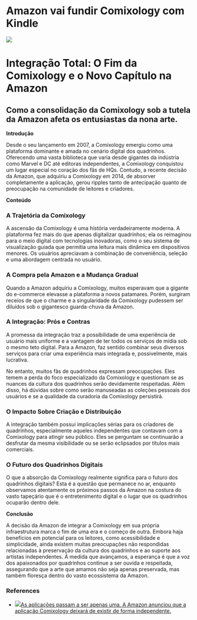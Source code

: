 # Amazon vai fundir Comixology com Kindle

![](https://oaidalleapiprodscus.blob.core.windows.net/private/org-gXPbBm0AsUo5a4CtQGiKlNGU/user-w6ZkVLVP9InJi6KkAr5kPeie/img-GdgMFf7c1nsomB3ZAJJKtNAR.png?st=2023-11-19T22%3A57%3A46Z&se=2023-11-20T00%3A57%3A46Z&sp=r&sv=2021-08-06&sr=b&rscd=inline&rsct=image/png&skoid=6aaadede-4fb3-4698-a8f6-684d7786b067&sktid=a48cca56-e6da-484e-a814-9c849652bcb3&skt=2023-11-19T19%3A53%3A57Z&ske=2023-11-20T19%3A53%3A57Z&sks=b&skv=2021-08-06&sig=JVNhCoXRYH9MaLX%2Bk60GUBVuJYen2Csypiw/MNbXvMk%3D)

# Integração Total: O Fim da Comixology e o Novo Capítulo na Amazon

## Como a consolidação da Comixology sob a tutela da Amazon afeta os entusiastas da nona arte.

**Introdução**

Desde o seu lançamento em 2007, a Comixology emergiu como uma plataforma dominante e amada no cenário digital dos quadrinhos. Oferecendo uma vasta biblioteca que varia desde gigantes da indústria como Marvel e DC até editoras independentes, a Comixology conquistou um lugar especial no coração dos fãs de HQs. Contudo, a recente decisão da Amazon, que adquiriu a Comixology em 2014, de absorver completamente a aplicação, gerou ripples tanto de antecipação quanto de preocupação na comunidade de leitores e criadores.

**Conteúdo**

### A Trajetória da Comixology

A ascensão da Comixology é uma história verdadeiramente moderna. A plataforma fez mais do que apenas digitalizar quadrinhos; ela os reimaginou para o meio digital com tecnologias inovadoras, como o seu sistema de visualização guiada que permitia uma leitura mais dinâmica em dispositivos menores. Os usuários apreciavam a combinação de conveniência, seleção e uma abordagem centrada no usuário.

### A Compra pela Amazon e a Mudança Gradual

Quando a Amazon adquiriu a Comixology, muitos esperavam que a gigante do e-commerce elevasse a plataforma a novos patamares. Porém, surgiram receios de que o charme e a singularidade da Comixology pudessem ser diluídos sob o gigantesco guarda-chuva da Amazon.

### A Integração: Prós e Contras

A promessa da integração traz a possibilidade de uma experiência de usuário mais uniforme e a vantagem de ter todos os serviços de mídia sob o mesmo teto digital. Para a Amazon, faz sentido combinar seus diversos serviços para criar uma experiência mais integrada e, possivelmente, mais lucrativa.

No entanto, muitos fãs de quadrinhos expressam preocupações. Eles temem a perda do foco especializado da Comixology e questionam se as nuances da cultura dos quadrinhos serão devidamente respeitadas. Além disso, há dúvidas sobre como serão manuseadas as coleções pessoais dos usuários e se a qualidade da curadoria da Comixology persistirá.

### O Impacto Sobre Criação e Distribuição

A integração também possui implicações sérias para os criadores de quadrinhos, especialmente aqueles independentes que contavam com a Comixology para atingir seu público. Eles se perguntam se continuarão a desfrutar da mesma visibilidade ou se serão eclipsados por títulos mais comerciais.

### O Futuro dos Quadrinhos Digitais

O que a absorção da Comixology realmente significa para o futuro dos quadrinhos digitais? Esta é a questão que permanece no ar, enquanto observamos atentamente os próximos passos da Amazon na costura do vasto tapeçário que é o entretenimento digital e o lugar que os quadrinhos ocuparão dentro dele.

**Conclusão**

A decisão da Amazon de integrar a Comixology em sua própria infraestrutura marca o fim de uma era e o começo de outra. Embora haja benefícios em potencial para os leitores, como acessibilidade e simplicidade, ainda existem muitas preocupações não respondidas relacionadas à preservação da cultura dos quadrinhos e ao suporte aos artistas independentes. À medida que avançamos, a esperança é que a voz dos apaixonados por quadrinhos continue a ser ouvida e respeitada, assegurando que a arte que amamos não seja apenas preservada, mas também floresça dentro do vasto ecossistema da Amazon.

### References

* [![](https://sm.ign.com/t/ign_pt/screenshot/default/amazon-comixology-imagem-destaque_778b.640.jpg)As aplicações passam a ser apenas uma. A Amazon anunciou que a aplicação Comixology deixará de existir de forma independente.](https://pt.ign.com/comics/132615/news/amazon-vai-fundir-comixology-com-kindle)